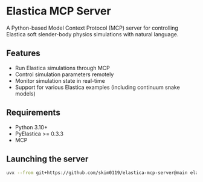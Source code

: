 # Elastica MCP Server

A Python-based Model Context Protocol (MCP) server for controlling Elastica soft slender-body physics simulations with natural language.

## Features

- Run Elastica simulations through MCP
- Control simulation parameters remotely
- Monitor simulation state in real-time
- Support for various Elastica examples (including continuum snake models)

## Requirements

- Python 3.10+
- PyElastica >= 0.3.3
- MCP

## Launching the server

```bash
uvx --from git+https://github.com/skim0119/elastica-mcp-server@main elastica_mcp_server
```
